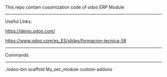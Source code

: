 This repo contain cusomization code of odoo ERP Module
____________________
Useful LInks:

https://demo.odoo.com/

https://www.odoo.com/es_ES/slides/formacion-tecnica-58


_____________________________

Commands
______________________________
./odoo-bin scaffold My_sec_module custom-addons




